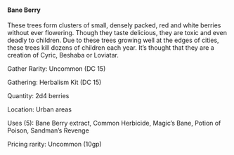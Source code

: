 #### Bane Berry
These trees form clusters of small, densely packed, red and white berries without ever flowering. Though they taste delicious, they are toxic and even deadly to children. Due to these trees growing well at the edges of cities, these trees kill dozens of children each year. It’s thought that they are a creation of Cyric, Beshaba or Loviatar.

Gather Rarity: Uncommon (DC 15)

Gathering: Herbalism Kit (DC 15)

Quantity: 2d4 berries

Location: Urban areas

Uses (5): Bane Berry extract, Common Herbicide, Magic’s Bane, Potion of Poison, Sandman’s Revenge

Pricing rarity: Uncommon (10gp)
